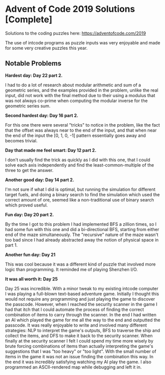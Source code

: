 # Advent of Code 2019 Solutions \[Complete]

Solutions to the coding puzzles here: https://adventofcode.com/2019

The use of intcode programs as puzzle inputs was very enjoyable and made for some very creative puzzles this year.

## Notable Problems

**Hardest day: Day 22 part 2.**

I had to do a lot of research about modular arithmetic and sum of a geometric series,
and the examples provided in the problem, unlike the real input,
did not work with the final method due to their using a modulus that was not always co-prime
when computing the modular inverse for the geometric series sum.

**Second hardest day: Day 16 part 2.**

For this one there were several "tricks" to notice in the problem,
like the fact that the offset was always near to the end of the input,
and that when near the end of the input the \[0, 1, 0, -1] pattern
essentially goes away and becomes trivial.

**Day that made me feel smart: Day 12 part 2.**

I don't usually find the trick as quickly as I did with this one,
that I could solve each axis independently and find the least-common-multiple
of the three to get the answer.

**Another good day: Day 14 part 2.**

I'm not sure if what I did is optimal, but running the simulation for different target fuels,
and doing a binary search to find the simulation which used the correct amount of ore,
seemed like a non-traditional use of binary search which proved useful.

**Fun day: Day 20 part 2.**

By the time I got to this problem I had implemented BFS a zillion times, so I had some fun with
this one and did a bi-directional BFS, starting from either end of the maze simultaneously.
The "recursive" nature of the maze wasn't too bad since I had already abstracted away the
notion of physical space in part 1.

**Another fun day: Day 21**

This was cool because it was a different kind of puzzle that involved more logic than programming.
It reminded me of playing Shenzhen I/O.

**It was all worth it: Day 25**

Day 25 was incredible. With a minor tweak to my existing intcode computer I was playing a full-blown
text-based adventure game. Initially I thought this would not require any programming and just playing the game
to discover the passcode. However, when I reached the security scanner in the game I had that itch that I could
automate the process of finding the correct combination of items to carry through the scanner.
In the end I had written an AI which played the game for me all the way to the end and outputted the passcode.
It was really enjoyable to write and involved many different strategies: NLP to interpret the game's outputs,
BFS to traverse the ship and collect the items, and DFS to make it back to the security scanner.
When finally at the security scanner I felt I could spend my time more wisely by brute forcing combinations of
items than actually interpreting the game's suggestions that I was "too heavy" or "too light". With the small
number of items in the game it was not an issue finding the combination this way. In the end it was incredibly
satisfying watching my AI play the game. I also programmed an ASCII-rendered map while debugging and left it in.

